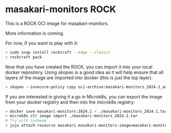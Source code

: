 # masakari-monitors ROCK

This is a ROCK OCI image for masakari-monitors.

More information is coming.

For now, if you want to play with it:

```bash
> sudo snap install rockcraft --edge --classic
> rockcraft pack
```

Now that you have created the ROCK, you can import it into
your local docker repository. Using skopeo is a good idea as
it will help ensure that all layers of the image are imported
into docker (this is just the top layer).

```bash
> skopeo --insecure-policy copy oci-archive:masakari-monitors_2024.1_amd64.rock docker-daemon:masakari-monitors:2024.1
```

If you are interested in giving it a go in Microk8s, you can
export the image from your docker registry and then into the
microk8s registry:

```bash
> docker save masakari-monitors:2024.1 > ./masakari-monitors_2024.1.tar
> microk8s ctr image import ./masakari-monitors_2024.1.tar
# Try with sunbeam
> juju attach-resource masakari masakari-monitors-image=masakari-monitors:2024.1
```
